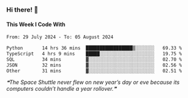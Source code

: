 ### Hi there! 👋

#### This Week I Code With
<!--START_SECTION:waka-->

```txt
From: 29 July 2024 - To: 05 August 2024

Python       14 hrs 36 mins  █████████████████▒░░░░░░░   69.33 %
TypeScript   4 hrs 9 mins    █████░░░░░░░░░░░░░░░░░░░░   19.75 %
SQL          34 mins         ▓░░░░░░░░░░░░░░░░░░░░░░░░   02.70 %
JSON         32 mins         ▓░░░░░░░░░░░░░░░░░░░░░░░░   02.56 %
Other        31 mins         ▓░░░░░░░░░░░░░░░░░░░░░░░░   02.51 %
```

<!--END_SECTION:waka-->

<!--STARTS_HERE_QUOTE_README-->
<i>❝The Space Shuttle never flew on new year’s day or eve because its computers couldn’t handle a year rollover.❞</i>
<!--ENDS_HERE_QUOTE_README-->
